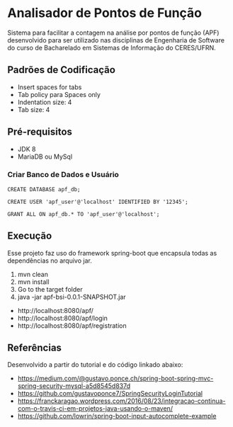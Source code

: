 # Analisador de Pontos de Função

Sistema para facilitar a contagem na análise por pontos de função (APF) desenvolvido para ser utilizado nas disciplinas de Engenharia de Software do curso de Bacharelado em Sistemas de Informação do CERES/UFRN.

## Padrões de Codificação

* Insert spaces for tabs
* Tab policy para Spaces only
* Indentation size: 4
* Tab size: 4

## Pré-requisitos

* JDK 8
* MariaDB ou MySql

### Criar Banco de Dados e Usuário

    CREATE DATABASE apf_db;

    CREATE USER 'apf_user'@'localhost' IDENTIFIED BY '12345';

    GRANT ALL ON apf_db.* TO 'apf_user'@'localhost';

## Execução

Esse projeto faz uso do framework spring-boot que encapsula todas as dependências no arquivo jar.

1. mvn clean
2. mvn install
3. Go to the target folder
4. java -jar apf-bsi-0.0.1-SNAPSHOT.jar

- http://localhost:8080/apf/
- http://localhost:8080/apf/login
- http://localhost:8080/apf/registration

## Referências

Desenvolvido a partir do tutorial e do código linkado abaixo:

* https://medium.com/@gustavo.ponce.ch/spring-boot-spring-mvc-spring-security-mysql-a5d8545d837d
* https://github.com/gustavoponce7/SpringSecurityLoginTutorial
* https://franckaragao.wordpress.com/2016/08/23/integracao-continua-com-o-travis-ci-em-projetos-java-usando-o-maven/
* https://github.com/lowrin/spring-boot-input-autocomplete-example
